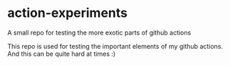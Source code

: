 # action-experiments
A small repo for testing the more exotic parts of github actions

This repo is used for testing the important elements of my github actions. And this can be quite hard at times :)